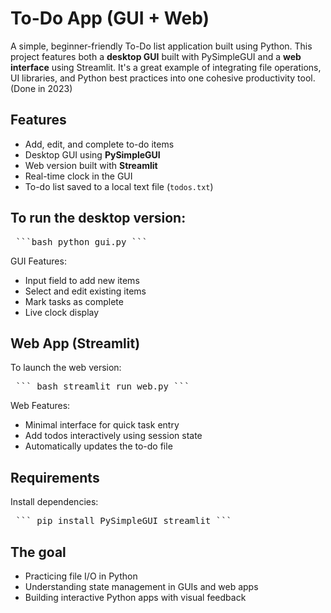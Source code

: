 # To-Do App (GUI + Web)

A simple, beginner-friendly To-Do list application built using Python. This project features both a **desktop GUI** built with PySimpleGUI and a **web interface** using Streamlit. It's a great example of integrating file operations, UI libraries, and Python best practices into one cohesive productivity tool.  
(Done in 2023)

## Features

- Add, edit, and complete to-do items
- Desktop GUI using **PySimpleGUI**
- Web version built with **Streamlit**
- Real-time clock in the GUI
- To-do list saved to a local text file (`todos.txt`)

## To run the desktop version:

<pre> ```bash python gui.py ``` </pre>

GUI Features:
* Input field to add new items
* Select and edit existing items
* Mark tasks as complete
* Live clock display

## Web App (Streamlit)
To launch the web version:

<pre> ``` bash streamlit run web.py ``` </pre>

Web Features:
* Minimal interface for quick task entry
* Add todos interactively using session state
* Automatically updates the to-do file

## Requirements
Install dependencies:

<pre> ``` pip install PySimpleGUI streamlit ``` </pre>  

## The goal 
* Practicing file I/O in Python
* Understanding state management in GUIs and web apps
* Building interactive Python apps with visual feedback

